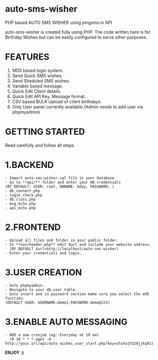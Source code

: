 # auto-sms-wisher
PHP based AUTO SMS WISHER using pingsms.in API

auto-sms-wisher is created fully using PHP. The code written here is for Birthday Wishes but can be easily configured to serve other purposes.

# **FEATURES**

1. MD5 based login system.
2. Send Quick SMS wishes.
3. Send Sheduled SMS wishes.
4. Variable based message.
5. Quick Edit Client details. 
6. Quick Edit API Key, Message format.
7. CSV based BULK Upload of client birthdays.
8. Only User panel currently available.(Admin needs to add user via phpmyadmin)

# **GETTING STARTED**
Read carefully and follow all steps.

# **1.BACKEND**
    - Import auto-sms-wisher.sql file in your Database.
    - Go to **api/** folder and enter your DB credentials 
    (BY DEFAULT: USER: root, DBNAME: bday, PASSWORD: )
    - db_connect.php
    - login_check.php
    - db.class.php
    - msg_echo.php
    - api_echo.php
      
 # **2.FRONTEND**
    - Upload all files and folder in your public folder.
    - In **nav/header.php** edit $url and include your website address.
      (BY DEFAULT $url=http://localhost/auto-sms-wisher)
    - Enter your credentials and login.
    
 # **3.USER CREATION**
    - Goto phpmyadmin.
    - Navigate to your db.user_table.
    - Goto insert and in password section make sure you select the md5 function. 
    (DEFAULT USER: USERNAME:demo1,PASSWORD:demo@123)
    
 # **3.ENABLE AUTO MESSAGING**
    - ADD a new cronjob (eg:-Everyday at 10 am)
      (0 10 * * * wget -O - http://your.url/api/auto_wishes_user_start.php?key=shshajh328jjkq91)
      
  
  **ENJOY :)**

